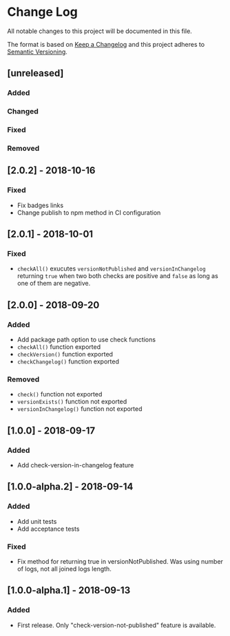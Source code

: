 # Change Log

All notable changes to this project will be documented in this file.

The format is based on [Keep a Changelog](http://keepachangelog.com/)
and this project adheres to [Semantic Versioning](http://semver.org/).

## [unreleased]

### Added

### Changed

### Fixed

### Removed

## [2.0.2] - 2018-10-16

### Fixed
- Fix badges links
- Change publish to npm method in CI configuration

## [2.0.1] - 2018-10-01

### Fixed

- `checkAll()` exucutes `versionNotPublished` and `versionInChangelog` returning `true` when two both checks are positive and `false` as long as one of them are negative.

## [2.0.0] - 2018-09-20

### Added

- Add package path option to use check functions
- `checkAll()` function exported
- `checkVersion()` function exported
- `checkChangelog()` function exported

### Removed

- `check()` function not exported
- `versionExists()` function not exported
- `versionInChangelog()` function not exported

## [1.0.0] - 2018-09-17

### Added

- Add check-version-in-changelog feature

## [1.0.0-alpha.2] - 2018-09-14

### Added

- Add unit tests
- Add acceptance tests

### Fixed

- Fix method for returning true in versionNotPublished. Was using number of logs, not all joined logs length.

## [1.0.0-alpha.1] - 2018-09-13

### Added

- First release. Only "check-version-not-published" feature is available.
